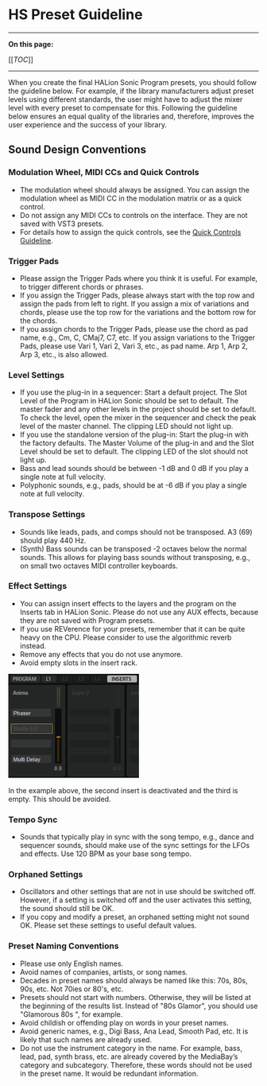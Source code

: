 # HS Preset Guideline

---

**On this page:**

[[_TOC_]]

---

When you create the final HALion Sonic Program presets, you should follow the guideline below. For example, if the library manufacturers adjust preset levels using different standards, the user might have to adjust the mixer level with every preset to compensate for this. Following the guideline below ensures an equal quality of the libraries and, therefore, improves the user experience and the success of your library.

## Sound Design Conventions

### Modulation Wheel, MIDI CCs and Quick Controls

* The modulation wheel should always be assigned. You can assign the modulation wheel as MIDI CC in the modulation matrix or as a quick control.
* Do not assign any MIDI CCs to controls on the interface. They are not saved with VST3 presets.
* For details how to assign the quick controls, see the [Quick Controls Guideline](./Quick-Controls-Guideline.md).

### Trigger Pads

* Please assign the Trigger Pads where you think it is useful. For example, to trigger different chords or phrases.
* If you assign the Trigger Pads, please always start with the top row and assign the pads from left to right. If you assign a mix of variations and chords, please use the top row for the variations and the bottom row for the chords.
* If you assign chords to the Trigger Pads, please use the chord as pad name, e.g., Cm, C, CMaj7, C7, etc. If you assign variations to the Trigger Pads, please use Vari 1, Vari 2, Vari 3, etc., as pad name. Arp 1, Arp 2, Arp 3, etc., is also allowed.

### Level Settings

* If you use the plug-in in a sequencer: Start a default project. The Slot Level of the Program in HALion Sonic should be set to default. The master fader and any other levels in the project should be set to default. To check the level, open the mixer in the sequencer and check the peak level of the master channel. The clipping LED should not light up.
* If you use the standalone version of the plug-in: Start the plug-in with the factory defaults. The Master Volume of the plug-in and and the Slot Level should be set to default. The clipping LED of the slot should not light up.
* Bass and lead sounds should be between -1 dB and 0 dB if you play a single note at full velocity.
* Polyphonic sounds, e.g., pads, should be at -6 dB if you play a single note at full velocity.

### Transpose Settings

* Sounds like leads, pads, and comps should not be transposed. A3 (69) should play 440 Hz.
* (Synth) Bass sounds can be transposed -2 octaves below the normal sounds. This allows for playing bass sounds without transposing, e.g., on small two octaves MIDI controller keyboards.

### Effect Settings

* You can assign insert effects to the layers and the program on the Inserts tab in HALion Sonic. Please do not use any AUX effects, because they are not saved with Program presets.
* If you use REVerence for your presets, remember that it can be quite heavy on the CPU. Please consider to use the algorithmic reverb instead.
* Remove any effects that you do not use anymore.
* Avoid empty slots in the insert rack.

![HS Inserts Tab](../images/HS-Inserts-Tab.png)

In the example above, the second insert is deactivated and the third is empty. This should be avoided.

### Tempo Sync

* Sounds that typically play in sync with the song tempo, e.g., dance and sequencer sounds, should make use of the sync settings for the LFOs and effects. Use 120 BPM as your base song tempo.

### Orphaned Settings

* Oscillators and other settings that are not in use should be switched off. However, if a setting is switched off and the user activates this setting, the sound should still be OK.
* If you copy and modify a preset, an orphaned setting might not sound OK. Please set these settings to useful default values.

### Preset Naming Conventions

* Please use only English names.
* Avoid names of companies, artists, or song names.
* Decades in preset names should always be named like this: 70s, 80s, 90s, etc. Not 70ies or 80's, etc.
* Presets should not start with numbers. Otherwise, they will be listed at the beginning of the results list. Instead of "80s Glamor", you should use "Glamorous 80s ", for example.
* Avoid childish or offending play on words in your preset names.
* Avoid generic names, e.g., Digi Bass, Ana Lead, Smooth Pad, etc. It is likely that such names are already used.
* Do not use the instrument category in the name. For example, bass, lead, pad, synth brass, etc. are already covered by the MediaBay’s category and subcategory. Therefore, these words should not be used in the preset name. It would be redundant information.
